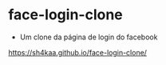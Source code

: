 # face-login-clone

- Um clone da página de login do facebook


https://sh4kaa.github.io/face-login-clone/


